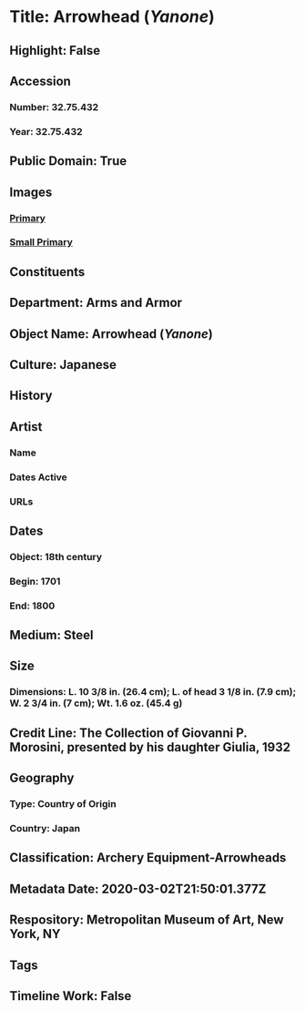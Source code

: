 # Title: Arrowhead (<i>Yanone</i>)
## Highlight: False
## Accession
### Number: 32.75.432
### Year: 32.75.432
## Public Domain: True
## Images
### [Primary](https://images.metmuseum.org/CRDImages/aa/original/LC-32_75_432-005.jpg)
### [Small Primary](https://images.metmuseum.org/CRDImages/aa/web-large/LC-32_75_432-005.jpg)
## Constituents
## Department: Arms and Armor
## Object Name: Arrowhead (<i>Yanone</i>)
## Culture: Japanese
## History
## Artist
### Name
### Dates Active
### URLs
## Dates
### Object: 18th century
### Begin: 1701
### End: 1800
## Medium: Steel
## Size
### Dimensions: L. 10 3/8 in. (26.4 cm); L. of head 3 1/8 in. (7.9 cm); W. 2 3/4 in. (7 cm); Wt. 1.6 oz. (45.4 g)
## Credit Line: The Collection of Giovanni P. Morosini, presented by his daughter Giulia, 1932
## Geography
### Type: Country of Origin
### Country: Japan
## Classification: Archery Equipment-Arrowheads
## Metadata Date: 2020-03-02T21:50:01.377Z
## Respository: Metropolitan Museum of Art, New York, NY
## Tags
## Timeline Work: False